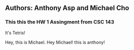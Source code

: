 ## Authors: Anthony Asp and Michael Cho
### This this the HW 1 Assingment from CSC 143

It's Tetris!

Hey, this is Michael.
Hey Michael! this is anthony!
